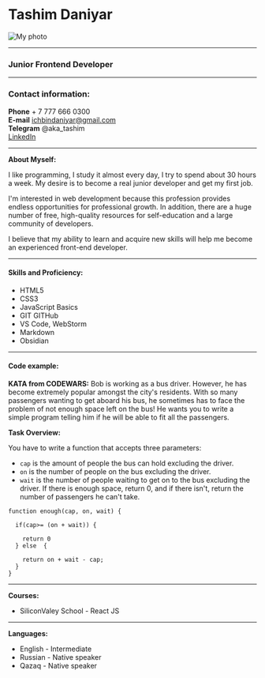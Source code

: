 

# Tashim Daniyar

![My photo][1]

[1]:
https://media.licdn.com/dms/image/D4D03AQHwryu84T_bmQ/profile-displayphoto-shrink_800_800/0/1677234928836?e=1704931200&v=beta&t=ghbX_crlcytGhcmJoSCd4i8C5lwW65Gy5aoRljM6mK0
"My photo"

----
### Junior Frontend Developer 
___

### **Contact information:**

**Phone** + 7 777 666 0300\
**E-mail** ichbindaniyar@gmail.com\
**Telegram** @aka_tashim\
[LinkedIn](https://www.linkedin.com/in/daniyar-tashim-b34b80237/)

---

**About Myself:**

I like programming, I study it almost every day, I try to spend about 30 hours a week. My desire is to become a real junior developer and get my first job.

I'm interested in web development because this profession provides endless opportunities for professional growth.
In addition, there are a huge number of free, high-quality resources for self-education and a large community of developers.

I believe that my ability to learn and acquire new skills will help me become an experienced front-end developer.

----

#### **Skills and Proficiency:**
  - HTML5
  - CSS3
  - JavaScript Basics
  - GIT GITHub
  - VS Code, WebStorm
  - Markdown
  - Obsidian

----

#### **Code example:**
**KATA from CODEWARS:**
Bob is working as a bus driver. However, he has become extremely popular amongst the city's residents. With so many passengers wanting to get aboard his bus, he sometimes has to face the problem of not enough space left on the bus! He wants you to write a simple program telling him if he will be able to fit all the passengers.

**Task Overview:**

You have to write a function that accepts three parameters:

- ```cap``` is the amount of people the bus can hold excluding the driver.
- ```on``` is the number of people on the bus excluding the driver.
- ```wait``` is the number of people waiting to get on to the bus excluding the driver.
If there is enough space, return 0, and if there isn't, return the number of passengers he can't take.

```
function enough(cap, on, wait) {
  
  if(cap>= (on + wait)) {
    
    return 0
  } else  {
    
    return on + wait - cap;
  }
}
```
----

**Courses:**

- SiliconValey School - React JS

----

**Languages:**

- English - Intermediate
- Russian - Native speaker
- Qazaq - Native speaker